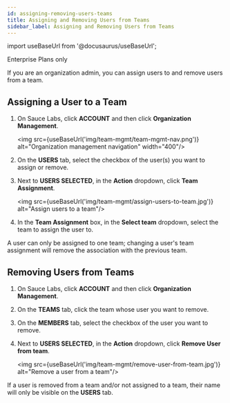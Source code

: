 ```yaml
---
id: assigning-removing-users-teams
title: Assigning and Removing Users from Teams
sidebar_label: Assigning and Removing Users from Teams
---
```


import useBaseUrl from '@docusaurus/useBaseUrl';

<p><span className="sauceGreen">Enterprise Plans only</span></p>
If you are an organization admin, you can assign users to and remove users from a team.

## Assigning a User to a Team

1. On Sauce Labs, click **ACCOUNT** and then click **Organization Management**.

   <img src={useBaseUrl('img/team-mgmt/team-mgmt-nav.png')} alt="Organization management navigation" width="400"/>

2. On the **USERS** tab, select the checkbox of the user(s) you want to assign or remove.
3. Next to **USERS SELECTED**, in the **Action** dropdown, click **Team Assignment**.

   <img src={useBaseUrl('img/team-mgmt/assign-users-to-team.jpg')} alt="Assign users to a team"/>

4. In the **Team Assignment** box, in the **Select team** dropdown, select the team to assign the user to.

A user can only be assigned to one team; changing a user's team assignment will remove the association with the previous team.

## Removing Users from Teams

1. On Sauce Labs, click **ACCOUNT** and then click **Organization Management**.
2. On the **TEAMS** tab, click the team whose user you want to remove.
3. On the **MEMBERS** tab, select the checkbox of the user you want to remove.
4. Next to **USERS SELECTED**, in the **Action** dropdown, click **Remove User from team**.

   <img src={useBaseUrl('img/team-mgmt/remove-user-from-team.jpg')} alt="Remove a user from a team"/>

If a user is removed from a team and/or not assigned to a team, their name will only be visible on the **USERS** tab.
